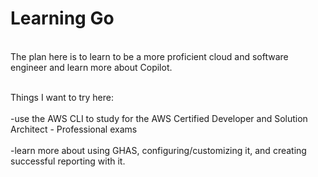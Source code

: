 <h1>Learning Go </h1>
<br>The plan here is to learn to be a more proficient cloud and software engineer and learn more about Copilot.</br>

<br>Things I want to try here:</br>
<br> -use the AWS CLI to study for the AWS Certified Developer and Solution Architect - Professional exams </br>
<br> -learn more about using GHAS, configuring/customizing it, and creating successful reporting with it. </br>
